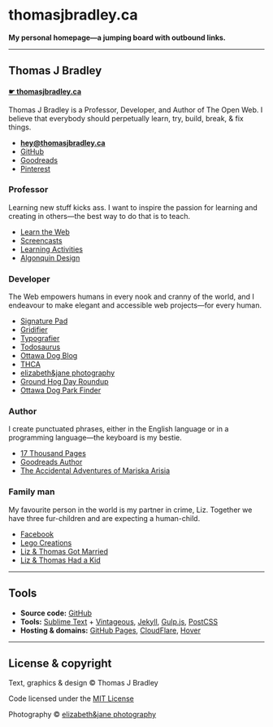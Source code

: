 # thomasjbradley.ca

**My personal homepage—a jumping board with outbound links.**

---

## Thomas J Bradley

#### [☛ thomasjbradley.ca](https://thomasjbradley.ca)

Thomas J Bradley is a Professor, Developer, and Author of The Open Web. I believe that everybody should perpetually learn, try, build, break, & fix things.

- **[hey@thomasjbradley.ca](mailto:hey@thomasjbradley.ca)**
- [GitHub](https://github.com/thomasjbradley)
- [Goodreads](https://www.goodreads.com/author/show/3917042.Thomas_J_Bradley)
- [Pinterest](https://www.pinterest.com/thomasjbradley/)

### Professor

Learning new stuff kicks ass. I want to inspire the passion for learning and creating in others—the best way to do that is to teach.

- [Learn the Web](http://learn-the-web.algonquindesign.ca)
- [Screencasts](https://www.youtube.com/user/acinteractivedesign)
- [Learning Activities](http://activities.learn-the-web.algonquindesign.ca)
- [Algonquin Design](http://algonquindesign.ca)

### Developer

The Web empowers humans in every nook and cranny of the world, and I endeavour to make elegant and accessible web projects—for every human.

- [Signature Pad](https://github.com/thomasjbradley/signature-pad/)
- [Gridifier](http://gridifier.web-dev.tools)
- [Typografier](http://typografier.web-dev.tools)
- [Todosaurus](https://github.com/thomasjbradley/todosaurus)
- [Ottawa Dog Blog](http://ottawadogblog.ca/)
- [THCA](https://thca.ca/)
- [elizabeth&jane photography](http://elizabethandjane.ca/)
- [Ground Hog Day Roundup](http://groundhogdayroundup.ca/)
- [Ottawa Dog Park Finder](http://parkfinder.ottawadogblog.ca/)

### Author

I create punctuated phrases, either in the English language or in a programming language—the keyboard is my bestie.

- [17 Thousand Pages](https://17thousandpages.ca/)
- [Goodreads Author](https://www.goodreads.com/author/show/3917042.Thomas_J_Bradley)
- [The Accidental Adventures of Mariska Arisia](https://17thousandpages.ca/books/accidental-adventures-mariska-arisia/)

### Family man

My favourite person in the world is my partner in crime, Liz. Together we have three fur-children and are expecting a human-child.

- [Facebook](https://www.facebook.com/thomasjbradley)
- [Lego Creations](https://www.flickr.com/photos/thomasjbradley)
- [Liz & Thomas Got Married](http://lizandthomasgotmarried.ca/)
- [Liz & Thomas Had a Kid](http://lizandthomashadakid.ca/)

---

## Tools

- **Source code:** <a href="https://github.com/thomasjbradley/thomasjbradley.ca" rel="external">GitHub</a>
- **Tools:** <a href="https://www.sublimetext.com/" rel="external">Sublime Text</a> + <a href="https://github.com/guillermooo/Vintageous" rel="external">Vintageous</a>, <a href="http://jekyllrb.com/" rel="external">Jekyll</a>, <a href="http://gulpjs.com/" rel="external">Gulp.js</a>, <a href="https://github.com/postcss/postcss" rel="external">PostCSS</a>
- **Hosting & domains:** <a href="https://pages.github.com/" rel="external">GitHub Pages</a>, <a href="https://www.cloudflare.com/" rel="external">CloudFlare</a>, <a href="https://www.hover.com/" rel="external">Hover</a>

---

## License & copyright

Text, graphics & design © Thomas J Bradley

Code licensed under the [MIT License](https://github.com/thomasjbradley/thomasjbradley.ca/blob/gh-pages/LICENSE)

Photography © [elizabeth&amp;jane photography](http://elizabethandjane.ca)
